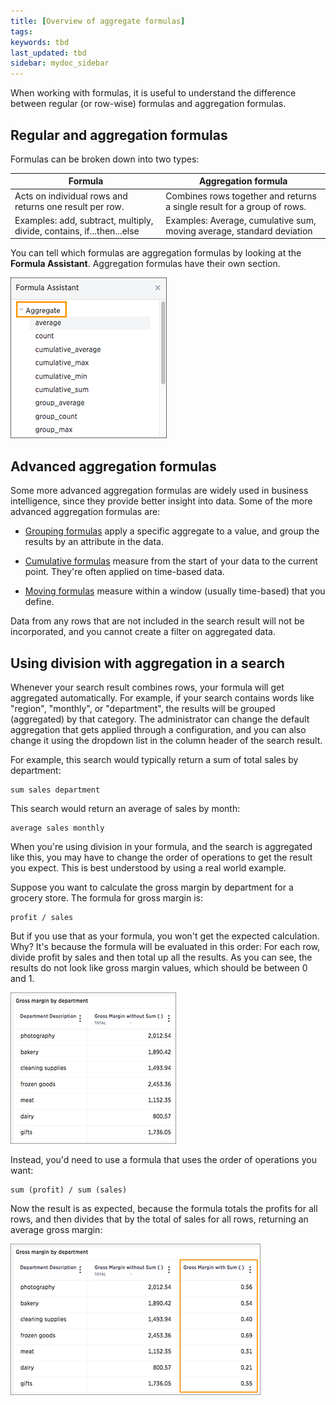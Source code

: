 ```yaml
---
title: [Overview of aggregate formulas]
tags:
keywords: tbd
last_updated: tbd
sidebar: mydoc_sidebar
---
```

When working with formulas, it is useful to understand the difference between regular (or row-wise) formulas and aggregation formulas.

## Regular and aggregation formulas

Formulas can be broken down into two types:

|Formula|Aggregation formula|
|-------|-------------------|
|Acts on individual rows and returns one result per row.|Combines rows together and returns a single result for a group of rows.|
|Examples: add, subtract, multiply, divide, contains, if...then...else|Examples: Average, cumulative sum, moving average, standard deviation|

You can tell which formulas are aggregation formulas by looking at the **Formula Assistant**. Aggregation formulas have their own section.

 ![](/pages/images/formula_asst_aggregate.png "Aggregation formulas in the Formula Assistant")

## Advanced aggregation formulas

Some more advanced aggregation formulas are widely used in business intelligence, since they provide better insight into data. Some of the more advanced aggregation formulas are:

-   [Grouping formulas](about_pinned_measures.html#) apply a specific aggregate to a value, and group the results by an attribute in the data.

-   [Cumulative formulas](about_cumulative_formulas.html#) measure from the start of your data to the current point. They're often applied on time-based data.
-   [Moving formulas](about_moving_formulas.html#) measure within a window (usually time-based) that you define.

Data from any rows that are not included in the search result will not be incorporated, and you cannot create a filter on aggregated data.

## Using division with aggregation in a search

Whenever your search result combines rows, your formula will get aggregated automatically. For example, if your search contains words like "region", "monthly", or "department", the results will be grouped (aggregated) by that category. The administrator can change the default aggregation that gets applied through a configuration, and you can also change it using the dropdown list in the column header of the search result.

For example, this search would typically return a sum of total sales by department:

```
sum sales department
```

This search would return an average of sales by month:

```
average sales monthly
```

When you're using division in your formula, and the search is aggregated like this, you may have to change the order of operations to get the result you expect. This is best understood by using a real world example.

Suppose you want to calculate the gross margin by department for a grocery store. The formula for gross margin is:

```
profit / sales
```

But if you use that as your formula, you won't get the expected calculation. Why? It's because the formula will be evaluated in this order: For each row, divide profit by sales and then total up all the results. As you can see, the results do not look like gross margin values, which should be between 0 and 1.

 ![](/pages/images/formula_gross_margin_no_sum.png "Aggregated search with a division formula")

Instead, you'd need to use a formula that uses the order of operations you want:

```
sum (profit) / sum (sales)
```

Now the result is as expected, because the formula totals the profits for all rows, and then divides that by the total of sales for all rows, returning an average gross margin:

 ![](/pages/images/formula_gross_margin_sum.png "Aggregated search with a corrected division formula")
